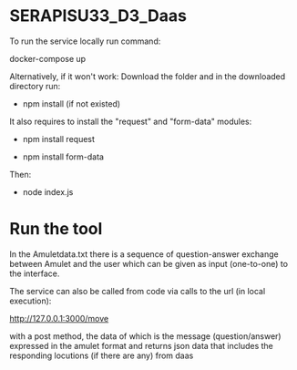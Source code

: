 # SERAPISU33_D3_Daas
 
To run the service locally run command:

docker-compose up

Alternatively, if it won't work:
Download the folder and in the downloaded directory run:

- npm install  (if not existed)

It also requires to install the "request" and "form-data" modules:

- npm install request

- npm install form-data

Then:
- node index.js

# Run the tool

In the Amuletdata.txt there is a sequence of question-answer exchange between 
Amulet and the user which can be given as input (one-to-one) to the interface.

The service can also be called from code via calls to the url (in local execution):

http://127.0.0.1:3000/move

with a post method, the data of which is the message (question/answer) expressed in the amulet
format and returns json data that includes the responding locutions (if there are any) from daas


